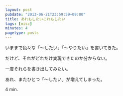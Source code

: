 ```yaml
---
layout: post
pubdate: "2013-06-21T23:59:59+09:00"
title: あれもしたいこれもしたい
tags: [misc]
minutes: 4
pagetype: posts
---
```

いままで色々な「〜したい」「〜やりたい」を書いてきた。

だけど、それがどれだけ実現できたのか分からない。

一度それらを書き出してみたい。

あれ、またひとつ「〜したい」が増えてしまった。

4 min.
